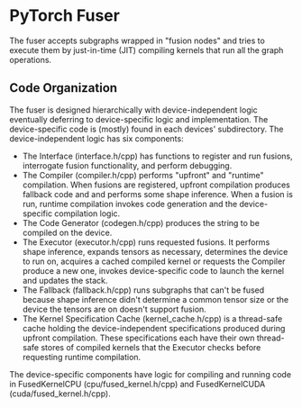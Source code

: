# PyTorch Fuser

The fuser accepts subgraphs wrapped in "fusion nodes" and tries to execute them by just-in-time (JIT) compiling kernels that run all the graph operations.

## Code Organization

The fuser is designed hierarchically with device-independent logic eventually deferring to device-specific logic and implementation. The device-specific code is (mostly) found in each devices' subdirectory. The device-independent logic has six components:

* The Interface (interface.h/cpp) has functions to register and run fusions, interrogate fusion functionality, and perform debugging.
* The Compiler (compiler.h/cpp) performs "upfront" and "runtime" compilation. When fusions are registered, upfront compilation produces fallback code and and performs some shape inference. When a fusion is run, runtime compilation invokes code generation and the device-specific compilation logic.
* The Code Generator (codegen.h/cpp) produces the string to be compiled on the device.
* The Executor (executor.h/cpp) runs requested fusions. It performs shape inference, expands tensors as necessary, determines the device to run on, acquires a cached compiled kernel or requests the Compiler produce a new one, invokes device-specific code to launch the kernel and updates the stack.
* The Fallback (fallback.h/cpp) runs subgraphs that can't be fused because shape inference didn't determine a common tensor size or the device the tensors are on doesn't support fusion.
* The Kernel Specification Cache (kernel_cache.h/cpp) is a thread-safe cache holding the device-independent specifications produced during upfront compilation. These specifications each have their own thread-safe stores of compiled kernels that the Executor checks before requesting runtime compilation.

The device-specific components have logic for compiling and running code in FusedKernelCPU (cpu/fused_kernel.h/cpp) and FusedKernelCUDA (cuda/fused_kernel.h/cpp).